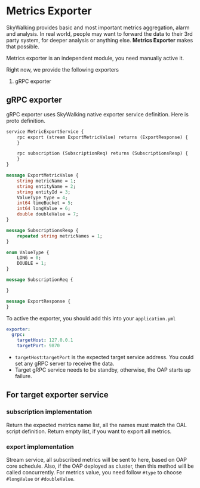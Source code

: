 # Metrics Exporter
SkyWalking provides basic and most important metrics aggregation, alarm and analysis. 
In real world, people may want to forward the data to their 3rd party system, for deeper analysis or anything else.
**Metrics Exporter** makes that possible.

Metrics exporter is an independent module, you need manually active it.

Right now, we provide the following exporters
1. gRPC exporter

## gRPC exporter
gRPC exporter uses SkyWalking native exporter service definition. Here is proto definition.
```proto
service MetricExportService {
    rpc export (stream ExportMetricValue) returns (ExportResponse) {
    }

    rpc subscription (SubscriptionReq) returns (SubscriptionsResp) {
    }
}

message ExportMetricValue {
    string metricName = 1;
    string entityName = 2;
    string entityId = 3;
    ValueType type = 4;
    int64 timeBucket = 5;
    int64 longValue = 6;
    double doubleValue = 7;
}

message SubscriptionsResp {
    repeated string metricNames = 1;
}

enum ValueType {
    LONG = 0;
    DOUBLE = 1;
}

message SubscriptionReq {

}

message ExportResponse {
}
```

To active the exporter, you should add this into your `application.yml`
```yaml
exporter:
  grpc:
    targetHost: 127.0.0.1
    targetPort: 9870
```

- `targetHost`:`targetPort` is the expected target service address. You could set any gRPC server to receive the data.
- Target gRPC service needs to be standby, otherwise, the OAP starts up failure.

## For target exporter service 
### subscription implementation
Return the expected metrics name list, all the names must match the OAL script definition. Return empty list, if you want
to export all metrics.

### export implementation
Stream service, all subscribed metrics will be sent to here, based on OAP core schedule. Also, if the OAP deployed as cluster, 
then this method will be called concurrently. For metrics value, you need follow `#type` to choose `#longValue` or `#doubleValue`.